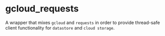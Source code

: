# gcloud_requests

A wrapper that mixes `gcloud` and `requests` in order to provide
thread-safe client functionality for `datastore` and `cloud storage`.

